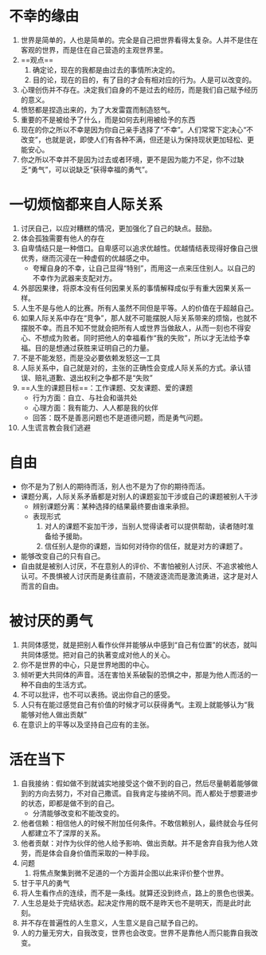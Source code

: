 # 不幸的缘由

1. 世界是简单的，人也是简单的。完全是自己把世界看得太复杂。人并不是住在客观的世界，而是住在自己营造的主观世界里。
2. ==观点==
   1. 确定论，现在的我都是由过去的事情所决定的。
   2. 目的论，现在的目的，有了目的才会有相对应的行为。人是可以改变的。
3. 心理创伤并不存在。决定我们自身的不是过去的经历，而是我们自己赋予经历的意义。
4. 愤怒都是捏造出来的，为了大发雷霆而制造怒气。
5. 重要的不是被给予了什么，而是如何去利用被给予的东西
6. 现在的你之所以不幸是因为你自己亲手选择了“不幸”。人们常常下定决心“不改变”，也就是说，即使人们有各种不满，但还是认为保持现状更加轻松、更能安心。
7. 你之所以不幸并不是因为过去或者环境，更不是因为能力不足，你不过缺乏“勇气”，可以说缺乏“获得幸福的勇气”。

# 一切烦恼都来自人际关系

1. 讨厌自己，以应对糟糕的情况，更加强化了自己的缺点。鼓励。
2. 体会孤独需要有他人的存在
3. 自卑情结只是一种借口。自卑感可以追求优越性。优越情结表现得好像自己很优秀，继而沉浸在一种虚假的优越感之中。
   - 夸耀自身的不幸，让自己显得“特别”，而用这一点来压住别人。以自己的不幸作为武器来支配对方。
4. 外部因果律，将原本没有任何因果关系的事情解释成似乎有重大因果关系一样。
5. 人生不是与他人的比赛。所有人虽然不同但是平等。人的价值在于超越自己。
6. 如果人际关系中存在“竞争”，那人就不可能摆脱人际关系带来的烦恼，也就不摆脱不幸。而且不知不觉就会把所有人或世界当做敌人，从而一刻也不得安心、不想成为败者。同时把他人的幸福看作“我的失败”，所以才无法给予幸福。目的是想通过获胜来证明自己的力量。
7. 不是不能发怒，而是没必要依赖发怒这一工具
8. 人际关系中，自己就是对的，主张的正确性会变成人际关系的方式。承认错误、赔礼道歉、退出权利之争都不是“失败”
9. ==人生的课题目标==：工作课题、交友课题、爱的课题
   - 行为方面：自立、与社会和谐共处
   - 心理方面：我有能力、人人都是我的伙伴
   - 回答：既不是善恶问题也不是道德问题，而是勇气问题。
10. 人生谎言教会我们逃避

# 自由

- 你不是为了别人的期待而活，别人也不是为了你的期待而活。
- 课题分离，人际关系矛盾都是对别人的课题妄加干涉或自己的课题被别人干涉
  - 辨别课题分离：某种选择的结果最终要由谁来承担。
  - 表现形式
    1. 对人的课题不妄加干涉，当别人觉得读者可以提供帮助，读者随时准备给予援助。
    2. 信任别人是你的课题，当如何对待你的信任，就是对方的课题了。
- 能够改变自己的只有自己。
- 自由就是被别人讨厌，不在意别人的评价、不害怕被别人讨厌、不追求被他人认可。不畏惧被人讨厌而是勇往直前，不随波逐流而是激流勇进，这才是对人而言的自由。

# 被讨厌的勇气

1. 共同体感觉，就是把别人看作伙伴并能够从中感到“自己有位置”的状态，就叫共同体感觉。把对自己的执著变成对他人的关心。
2. 你不是世界的中心，只是世界地图的中心。
3. 倾听更大共同体的声音。活在害怕关系破裂的恐惧之中，那是为他人而活的一种不自由的生活方式。
4. 不可以批评，也不可以表扬。说出你自己的感受。
5. 人只有在能过感觉自己有价值的时候才可以获得勇气。主观上就能够认为“我能够对他人做出贡献”
6. 在意识上的平等以及坚持自己应有的主张。

# 活在当下

1. 自我接纳：假如做不到就诚实地接受这个做不到的自己，然后尽量朝着能够做到的方向去努力，不对自己撒谎。自我肯定与接纳不同。而人都处于想要进步的状态，即都是做不到的自己。
   - 分清能够改变和不能改变的。
2. 他者信赖：相信他人的时候不附加任何条件。不敢信赖别人，最终就会与任何人都建立不了深厚的关系。
3. 他者贡献：对作为伙伴的他人给予影响、做出贡献。并不是舍弃自我为他人效劳，而是体会自身价值而采取的一种手段。
4. 问题
   1. 将焦点聚集到微不足道的一个方面并企图以此来评价整个世界。
5. 甘于平凡的勇气
6. 将人生看作点的连续，而不是一条线。就算还没到终点，路上的景色也很美。
7. 人生总是处于完结状态。起决定作用的既不是昨天也不是明天，而是此时此刻。
8. 并不存在普遍性的人生意义，人生意义是自己赋予自己的。
9. 人的力量无穷大，自我改变，世界也会改变。世界不是靠他人而只能靠自我改变。
